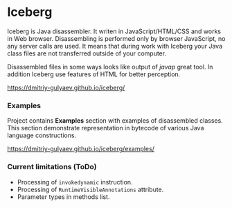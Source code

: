 # Iceberg

Iceberg is Java disassembler. It writen in JavaScript/HTML/CSS and works in Web browser. Disassembling is performed only by browser JavaScript, no any server calls are used. It means that during work with Iceberg your Java class files are not transferred outside of your computer.

Disassembled files in some ways looks like output of *javap* great tool. In addition Iceberg use features of HTML for better perception.

https://dmitriy-gulyaev.github.io/iceberg/

### Examples

Project contains **Examples** section with examples of disassembled classes. This section demonstrate representation in bytecode of various Java language constructions.

https://dmitriy-gulyaev.github.io/iceberg/examples/

### Current limitations (ToDo)

- Processing of `invokedynamic` instruction.
- Processing of `RuntimeVisibleAnnotations` attribute.
- Parameter types in methods list.